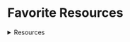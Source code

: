 # Favorite Resources

<details>
<summary>Resources</summary>

## General

- [GitHub](https://www.github.com)
- [Google](https://www.google.com)
- [MDN](https://developer.mozilla.org)
</details>

